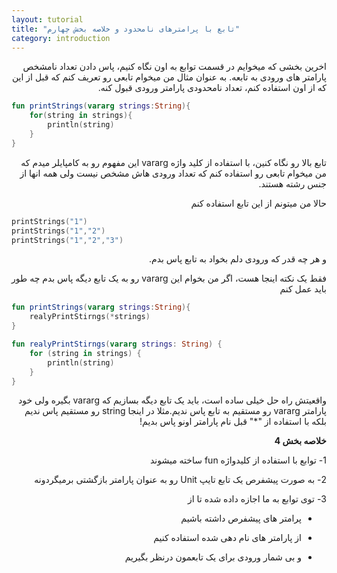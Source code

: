 ```yaml
---
layout: tutorial
title: "تابع با پرامترهای نامحدود و خلاصه بخش چهارم"
category: introduction
---
```



<div dir="rtl" markdown="1">



اخرین بخشی که میخوایم در قسمت توابع به اون نگاه کنیم، پاس دادن تعداد نامشخص پارامتر های ورودی به تابعه. به عنوان مثال من میخوام تابعی رو تعریف کنم که قبل از این که از اون استفاده کنم، تعداد نامحدودی پارامتر ورودی قبول کنه.

</div>

```kotlin
fun printStrings(vararg strings:String){
    for(string in strings){
        println(string)
    }
}
```

<div dir="rtl" markdown="1">

تابع بالا رو نگاه کنین، با استفاده از کلید واژه vararg این مفهوم رو به کامپایلر میدم که من میخوام تابعی رو استفاده کنم که تعداد ورودی هاش مشخص نیست ولی همه انها از جنس رشته هستند.

حالا من میتونم از این تابع استفاده کنم

</div>

```kotlin
printStrings("1")
printStrings("1","2")
printStrings("1","2","3")
```

<div dir="rtl" markdown="1">

و هر چه قدر که ورودی دلم بخواد به تابع پاس بدم.

فقط یک نکته اینجا هست، اگر من بخوام این vararg رو به یک تابع دیگه پاس بدم چه طور باید عمل کنم

</div>

```kotlin
fun printStrings(vararg strings:String){
    realyPrintStirngs(*strings)
}

fun realyPrintStirngs(vararg strings: String) {
    for (string in strings) {
        println(string)
    }
}
```

<div dir="rtl" markdown="1">

واقعیتش راه حل خیلی ساده است، باید یک تابع دیگه بسازیم که vararg بگیره ولی خود پارامتر vararg رو مستقیم به تابع پاس ندیم.مثلا در اینجا string رو مستقیم پاس ندیم بلکه با استفاده از "*" قبل نام پارامتر اونو پاس بدیم!

**خلاصه بخش 4**

1-	توابع با استفاده از کلیدواژه fun ساخته میشوند

2-	به صورت پیشفرص یک تابع تایپ Unit رو به عنوان پارامتر بازگشتی برمیگردونه

3-	توی توابع به ما اجازه داده شده تا از

-	پرامتر های پیشفرص داشته باشیم

-	از پارامتر های نام دهی شده استفاده کنیم

-	و بی شمار ورودی برای یک تابعمون درنظر بگیریم



